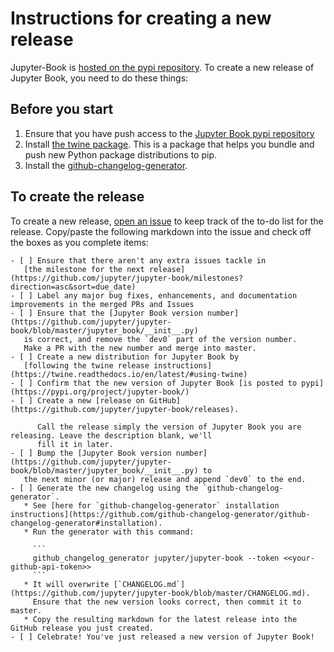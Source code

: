 # Instructions for creating a new release

Jupyter-Book is [hosted on the pypi repository](https://pypi.org/project/jupyter-book/).
To create a new release of Jupyter Book, you need to do these things:

## Before you start

1. Ensure that you have push access to the [Jupyter Book pypi repository](https://pypi.org/project/jupyter-book/)
2. Install [the twine package](https://twine.readthedocs.io/en/latest/). This is a package that helps you
   bundle and push new Python package distributions to pip.
3. Install the [github-changelog-generator](https://github.com/github-changelog-generator/github-changelog-generator#installation).

## To create the release

To create a new release, [open an issue](https://github.com/jupyter/jupyter-book/issues/new) to keep
track of the to-do list for the release. Copy/paste the following markdown into the issue
and check off the boxes as you complete items:


```
- [ ] Ensure that there aren't any extra issues tackle in
   [the milestone for the next release](https://github.com/jupyter/jupyter-book/milestones?direction=asc&sort=due_date)
- [ ] Label any major bug fixes, enhancements, and documentation improvements in the merged PRs and Issues
- [ ] Ensure that the [Jupyter Book version number](https://github.com/jupyter/jupyter-book/blob/master/jupyter_book/__init__.py)
   is correct, and remove the `dev0` part of the version number.
   Make a PR with the new number and merge into master.
- [ ] Create a new distribution for Jupyter Book by
   [following the twine release instructions](https://twine.readthedocs.io/en/latest/#using-twine)
- [ ] Confirm that the new version of Jupyter Book [is posted to pypi](https://pypi.org/project/jupyter-book/)
- [ ] Create a new [release on GitHub](https://github.com/jupyter/jupyter-book/releases).

      Call the release simply the version of Jupyter Book you are releasing. Leave the description blank, we'll
      fill it in later.
- [ ] Bump the [Jupyter Book version number](https://github.com/jupyter/jupyter-book/blob/master/jupyter_book/__init__.py) to
   the next minor (or major) release and append `dev0` to the end.
- [ ] Generate the new changelog using the `github-changelog-generator`.
   * See [here for `github-changelog-generator` installation instructions](https://github.com/github-changelog-generator/github-changelog-generator#installation).
   * Run the generator with this command:

     ```
     github_changelog_generator jupyter/jupyter-book --token <<your-github-api-token>>
     ```
   * It will overwrite [`CHANGELOG.md`](https://github.com/jupyter/jupyter-book/blob/master/CHANGELOG.md).
     Ensure that the new version looks correct, then commit it to master.
   * Copy the resulting markdown for the latest release into the GitHub release you just created.
- [ ] Celebrate! You've just released a new version of Jupyter Book!
```
